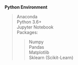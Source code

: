 **Python Environment**  
> Anaconda  
> Python 3.6+  
> Jupyter Notebook  
> Packages:  
>> Numpy  
>> Pandas  
>> Matplotlib  
>> Sklearn (Scikit-Learn)  
